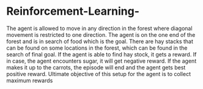 # Reinforcement-Learning-
The agent is allowed to move in any direction in the forest where diagonal movement is restricted
to one direction. The agent is on the one end of the forest and is in search of food which is the goal.
There are hay stacks that can be found on some locations in the forest, which can be found in the
search of final goal. If the agent is able to find hay stock, it gets a reward. If in case, the agent
encounters sugar, it will get negative reward. If the agent makes it up to the carrots, the episode
will end and the agent gets best positive reward. Ultimate objective of this setup for the agent is to
collect maximum rewards
